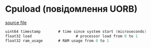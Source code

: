 # Cpuload (повідомлення UORB)

[source file](https://github.com/PX4/PX4-Autopilot/blob/main/msg/Cpuload.msg)

```c
uint64 timestamp		# time since system start (microseconds)
float32 load                    # processor load from 0 to 1
float32 ram_usage		# RAM usage from 0 to 1

```
